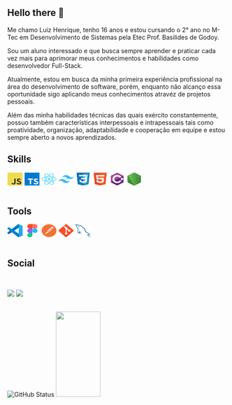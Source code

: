 ## Hello there 👋

Me chamo Luiz Henrique, tenho 16 anos e estou cursando o 2° ano no M-Tec em Desenvolvimento de Sistemas pela Etec Prof. Basilides de Godoy. 

Sou um aluno interessado e que busca sempre aprender e praticar cada vez mais para aprimorar meus conhecimentos e habilidades como desenvolvedor Full-Stack.

Atualmente, estou em busca da minha primeira experiência profissional na área do desenvolvimento de software, porém, enquanto não alcanço essa oportunidade sigo aplicando meus conhecimentos atravéz de projetos pessoais.

Além das minha habilidades técnicas das quais exército constantemente, possuo também características interpessoais e intrapessoais tais como proatividade, organização, adaptabilidade e cooperação em equipe e estou sempre aberto a novos aprendizados.<br>


<h2>Skills</h2>

<div style="display: inline_block">
  <img align="center" alt="Javacript" height="30" width="35" src="https://raw.githubusercontent.com/devicons/devicon/master/icons/javascript/javascript-original.svg">
  <img align="center" alt="Typecript" height="30" width="35" src="https://raw.githubusercontent.com/devicons/devicon/master/icons/typescript/typescript-original.svg">
  <img align="center" alt="React" height="30" width="35" src="https://raw.githubusercontent.com/devicons/devicon/master/icons/react/react-original.svg">
  <img align="center" alt="Tailwind" height="30" width="35" src="https://raw.githubusercontent.com/devicons/devicon/master/icons/tailwindcss/tailwindcss-original.svg">
  <img align="center" alt="CSS" height="30" width="35" src="https://raw.githubusercontent.com/devicons/devicon/master/icons/css3/css3-original.svg">
  <img align="center" alt="HTML" height="30" width="35" src="https://raw.githubusercontent.com/devicons/devicon/master/icons/html5/html5-original.svg">
  <img align="center" alt="Csharp" height="30" width="35" src="https://raw.githubusercontent.com/devicons/devicon/master/icons/csharp/csharp-original.svg">
  <img align="center" alt="Node" height="30" width="35" src="https://raw.githubusercontent.com/devicons/devicon/master/icons/nodejs/nodejs-original.svg">
<!--   <img align="center" alt="Cpp" height="30" width="35" src="https://raw.githubusercontent.com/devicons/devicon/master/icons/cplusplus/cplusplus-original.svg"> -->
<!--   <img align="center" alt="Node" height="30" width="35" src="https://raw.githubusercontent.com/devicons/devicon/master/icons/java/java-original.svg"> -->
</div><br>

<h2>Tools</h2>

<div>
  <img align="center" alt="VSCode" height="30" width="35" src="https://raw.githubusercontent.com/devicons/devicon/master/icons/vscode/vscode-original.svg">
  <img align="center" alt="Figma" height="30" width="35" src="https://raw.githubusercontent.com/devicons/devicon/master/icons/figma/figma-original.svg">
  <img align="center" alt="Postman" height="30" width="35" src="https://raw.githubusercontent.com/devicons/devicon/master/icons/postman/postman-original.svg">
  <img align="center" alt="Git" height="30" width="35" src="https://raw.githubusercontent.com/devicons/devicon/master/icons/git/git-original.svg">
  <img align="center" alt="Mysql" height="30" width="35" src="https://raw.githubusercontent.com/devicons/devicon/master/icons/mysql/mysql-original.svg">
</div><br>

<h2>Social</h2>

<div><br>
  
  <a href="https://www.linkedin.com/in/luiz-h-araujo-95050731b/" target="_blank"><img src="https://img.shields.io/badge/-LinkedIn-%230077B5?style=for-the-badge&logo=linkedin&logoColor=white" target="_blank"></a> 
  <a href="https://www.instagram.com/luizaraujo_farias/" target="_blank"><img src="https://img.shields.io/badge/-Instagram-%23E4405F?style=for-the-badge&logo=instagram&logoColor=white" target="_blank"></a>
  
</div><br>

<div align="start">  
  <img width="50%" height="195px" src="https://github-readme-stats.vercel.app/api?username=luizaraujo-faria&show_icons=true&count_private=true&hide_border=true&title_color=FFFFFF&icon_color=000000&text_color=FFFFFF&bg_color=0d1117" alt="GitHub Status" /> 
  <img width="45%" height="195px" src="https://github-readme-stats.vercel.app/api/top-langs/?username=luizaraujo-faria&layout=compact" />
</div>
